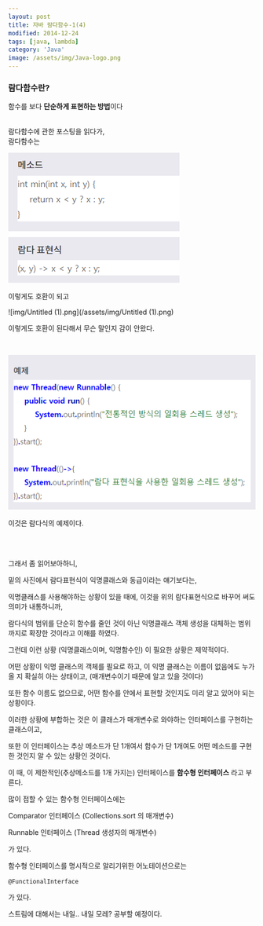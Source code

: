 ```yaml
---
layout: post
title: 자바 람다함수-1(4)
modified: 2014-12-24
tags: [java, lambda]
category: 'Java'
image: /assets/img/Java-logo.png
---
```


### 람다함수란?
함수를 보다 **단순하게 표현하는 방법**이다
<br>
<br>

람다함수에 관한 포스팅을 읽다가, 
<br>
람다함수는 

![img/Untitled.png](/assets/img/Untitled.png)

이렇게도 호환이 되고

![img/Untitled (1).png](/assets/img/Untitled (1).png)

이렇게도 호환이 된다해서 무슨 말인지 감이 안왔다.

<br>

![람다함수예제](/assets/img/ex.png)

이것은 람다식의 예제이다.

<br>
<br>

그래서 좀 읽어보아하니,

밑의 사진에서 람다표현식이 익명클래스와 동급이라는 얘기보다는,

익명클래스를 사용해야하는 상황이 있을 때에, 이것을 위의 람다표현식으로 바꾸어 써도 의미가 내통하니까,

 람다식의 범위를 단순히 함수를 줄인 것이 아닌 익명클래스 객체 생성을 대체하는 범위까지로 확장한 것이라고 이해를 하였다.

그런데 이런 상황 (익명클래스이며, 익명함수인) 이 필요한 상황은 제약적이다.

어떤 상황이 익명 클래스의 객체를 필요로 하고, 이 익명 클래스는 이름이 없음에도 누가 올 지 확실히 아는 상태이고, (매개변수이기 때문에 알고 있을 것이다)

또한 함수 이름도 없으므로, 어떤 함수를 안에서 표현할 것인지도 미리 알고 있어야 되는 상황이다. 

이러한 상황에 부합하는 것은 이 클래스가 매개변수로 와야하는 인터페이스를 구현하는 클래스이고,

또한 이 인터페이스는 추상 메소드가 단 1개여서 함수가 단 1개여도 어떤 메소드를 구현한 것인지 알 수 있는 상황인 것이다.

이 때, 이 제한적인(추상메소드를 1개 가지는) 인터페이스를 **함수형 인터페이스** 라고 부른다.

많이 접할 수 있는 함수형 인터페이스에는

Comparator 인터페이스 (Collections.sort 의 매개변수)


Runnable 인터페이스 (Thread 생성자의 매개변수)

가 있다.

함수형 인터페이스를 명시적으로 알리기위한 어노테이션으로는

```
@FunctionalInterface
```

가 있다.

스트림에 대해서는 내일.. 내일 모레? 공부할 예정이다.
